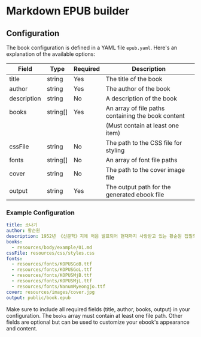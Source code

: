 # Markdown EPUB builder

## Configuration

The book configuration is defined in a YAML file `epub.yaml`. Here's an explanation of the available options:

| Field       | Type     | Required | Description                                           |
|-------------|----------|----------|-------------------------------------------------------|
| title       | string   | Yes      | The title of the book                                 |
| author      | string   | Yes      | The author of the book                                |
| description | string   | No       | A description of the book                             |
| books       | string[] | Yes      | An array of file paths containing the book content    |
|             |          |          | (Must contain at least one item)                      |
| cssFile     | string   | No       | The path to the CSS file for styling                  |
| fonts       | string[] | No       | An array of font file paths                           |
| cover       | string   | No       | The path to the cover image file                      |
| output      | string   | Yes      | The output path for the generated ebook file          |

### Example Configuration

```yaml
title: 소나기
author: 황순원
description: 1952년 《신문학》지에 처음 발표되어 현재까지 사랑받고 있는 황순원 집필의 단편소설.
books:
  - resources/body/example/01.md
cssFile: resources/css/styles.css
fonts:
  - resources/fonts/KOPUSGoB.ttf
  - resources/fonts/KOPUSGoL.ttf
  - resources/fonts/KOPUSMjB.ttf
  - resources/fonts/KOPUSMjL.ttf
  - resources/fonts/NanumMyeongjo.ttf
cover: resources/images/cover.jpg
output: public/book.epub
```

Make sure to include all required fields (title, author, books, output) in your configuration. The `books` array must contain at least one file path. Other fields are optional but can be used to customize your ebook's appearance and content.